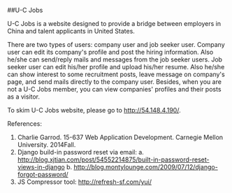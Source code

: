##U-C Jobs

U-C Jobs is a website designed to provide a bridge between employers in China and talent applicants in United States.

There are two types of users: company user and job seeker user. 
Company user can edit its company's profile and post the hiring information. Also he/she can send/reply mails and messages from the job seeker users.
Job seeker user can edit his/her profile and upload his/her resume. Also he/she can show interest to some recruitment posts, leave message on company's page, and send mails directly to the company user.
Besides, when you are not a U-C Jobs member, you can view companies' profiles and their posts as a visitor.

To skim U-C Jobs website, please go to http://54.148.4.190/.

References:

1. Charlie Garrod. 15-637 Web Application Development. Carnegie Mellon University. 2014Fall.
2. Django build-in password reset via email: 
a. http://blog.xjtian.com/post/54552214875/built-in-password-reset-views-in-django
b. http://blog.montylounge.com/2009/07/12/django-forgot-password/
3. JS Compressor tool: http://refresh-sf.com/yui/ 

